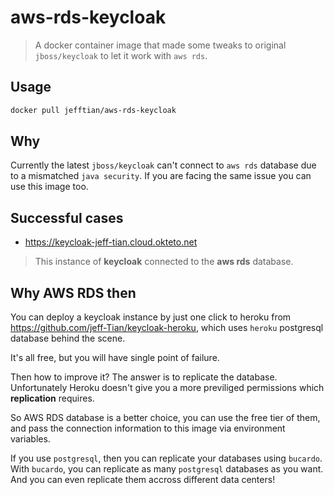 # aws-rds-keycloak

> A docker container image that made some tweaks to original `jboss/keycloak` to let it work with `aws rds`.

## Usage

```bash
docker pull jefftian/aws-rds-keycloak
```

## Why

Currently the latest `jboss/keycloak` can't connect to `aws rds` database due to a mismatched `java security`. If you are facing the same issue you can use this image too.

## Successful cases

- https://keycloak-jeff-tian.cloud.okteto.net

> This instance of **keycloak** connected to the **aws rds** database.

## Why AWS RDS then

You can deploy a keycloak instance by just one click to heroku from https://github.com/jeff-Tian/keycloak-heroku, which uses `heroku` postgresql database behind the scene.

It's all free, but you will have single point of failure.

Then how to improve it? The answer is to replicate the database. Unfortunately Heroku doesn't give you a more previliged permissions which **replication** requires.

So AWS RDS database is a better choice, you can use the free tier of them, and pass the connection information to this image via environment variables.

If you use `postgresql`, then you can replicate your databases using `bucardo`. With `bucardo`, you can replicate as many `postgresql` databases as you want. And you can even replicate them accross different data centers!
